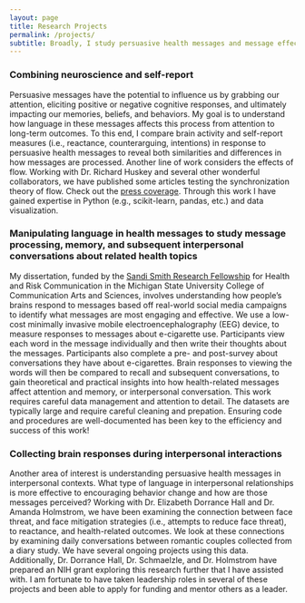 ```yaml
---
layout: page
title: Research Projects
permalink: /projects/
subtitle: Broadly, I study persuasive health messages and message effects on memory and health beahviors
---
```



### Combining neuroscience and self-report 
Persuasive messages have the potential to influence us by grabbing our attention, eliciting positive or negative cognitive responses, and ultimately impacting our memories, beliefs, and behaviors. My goal is to understand how language in these messages affects this process from attention to long-term outcomes. To this end, I compare brain activity and self-report measures (i.e., reactance, counterarguing, intentions) in response to persuasive health messages to reveal both similarities and differences in how messages are processed. Another line of work considers the effects of flow. Working with Dr. Richard Huskey and several other wonderful collaborators, we have published some articles testing the synchronization theory of flow. Check out the [press coverage](https://www.ucdavis.edu/curiosity/news/study-looks-brain-flow-and-how-people-achieve-it). Through this work I have gained expertise in Python (e.g., scikit-learn, pandas, etc.) and data visualization. 

### Manipulating language in health messages to study message processing, memory, and subsequent interpersonal conversations about related health topics

My dissertation, funded by the [Sandi Smith Research Fellowship](https://hrcc.cas.msu.edu/student/ssrf/index.html) for Health and Risk Communication in the Michigan State University College of Communication Arts and Sciences, involves understanding how people’s brains respond to messages based off real-world social media campaigns to identify what messages are most engaging and effective. We use a low-cost minimally invasive mobile electroencephalography (EEG) device, to measure responses to messages about e-cigarette use. Participants view each word in the message individually and then write their thoughts about the messages. Participants also complete a pre- and post-survey about conversations they have about e-cigarettes. Brain responses to viewing the words will then be compared to recall and subsequent conversations, to gain theoretical and practical insights into how health-related messages affect attention and memory, or interpersonal conversation. This work requires careful data management and attention to detail. The datasets are typically large and require careful cleaning and prepation. Ensuring code and procedures are well-documented has been key to the efficiency and success of this work!

### Collecting brain responses during interpersonal interactions

Another area of interest is understanding persuasive health messages in interpersonal contexts. What type of language in interpersonal relationships is more effective to encouraging behavior change and how are those messages perceived? Working with Dr. Elizabeth Dorrance Hall and Dr. Amanda Holmstrom, we have been examining the connection between face threat, and face mitigation strategies (i.e., attempts to reduce face threat), to reactance, and health-related outcomes. We look at these connections by examining daily conversations between romantic couples collected from a diary study. We have several ongoing projects using this data.  Additionally, Dr. Dorrance Hall, Dr. Schmaelzle, and Dr. Holmstrom have prepared an NIH grant exploring this research further that I have assisted with. I am fortunate to have taken leadership roles in several of these projects and been able to apply for funding and mentor others as a leader.
